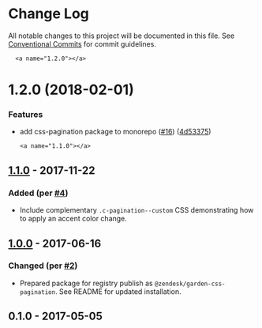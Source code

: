 # Change Log

All notable changes to this project will be documented in this file.
See [Conventional Commits](https://conventionalcommits.org) for commit guidelines.

      <a name="1.2.0"></a>
# 1.2.0 (2018-02-01)


### Features

* add css-pagination package to monorepo ([#16](https://github.com/zendeskgarden/css-components/issues/16)) ([4d53375](https://github.com/zendeskgarden/css-components/commit/4d53375))




      <a name="1.1.0"></a>
## [1.1.0] - 2017-11-22
### Added (per [#4](https://github.com/zendeskgarden/css-pagination/pull/4))
- Include complementary `.c-pagination--custom` CSS demonstrating how to
apply an accent color change.

## [1.0.0] - 2017-06-16
### Changed (per [#2](https://github.com/zendeskgarden/css-pagination/pull/2))
- Prepared package for registry publish as `@zendesk/garden-css-pagination`.
See README for updated installation.

## 0.1.0 - 2017-05-05

[1.1.0]: https://github.com/zendeskgarden/css-pagination/compare/v1.0.0...v1.1.0
[1.0.0]: https://github.com/zendeskgarden/css-pagination/compare/0.1.0...v1.0.0

